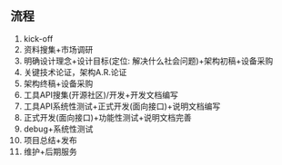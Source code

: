 ## 流程
1. kick-off
2. 资料搜集+市场调研
3. 明确设计理念+设计目标(定位: 解决什么社会问题)+架构初稿+设备采购
4. 关键技术论证，架构A.R.论证
5. 架构终稿+设备采购
6. 工具API搜集(开源社区)/开发+开发文档编写
7. 工具API系统性测试+正式开发(面向接口)+说明文档编写
8. 正式开发(面向接口)+功能性测试+说明文档完善
9. debug+系统性测试
10. 项目总结+发布
11. 维护+后期服务
